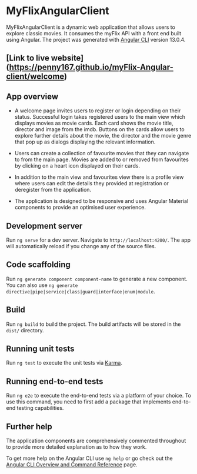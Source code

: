 # MyFlixAngularClient

MyFlixAngularClient is a dynamic web application that allows users to explore classic movies. It consumes the myFlix API with a front end built using Angular. The project was generated with [Angular CLI](https://github.com/angular/angular-cli) version 13.0.4.

## [Link to live website] (https://penny167.github.io/myFlix-Angular-client/welcome)

## App overview

- A welcome page invites users to register or login depending on their status. Successful login takes registered users to the main view which displays movies as movie cards. Each card shows the movie title, director and image from the imdb. Buttons on the cards allow users to explore further details about the movie, the director and the movie genre that pop up as dialogs displaying the relevant information.

- Users can create a collection of favourite movies that they can navigate to from the main page. Movies are added to or removed from favourites by clicking on a heart icon displayed on their cards.

- In addition to the main view and favourites view there is a profile view where users can edit the details they provided at registration or deregister from the application.

- The application is designed to be responsive and uses Angular Material components to provide an optimised user experience.

## Development server

Run `ng serve` for a dev server. Navigate to `http://localhost:4200/`. The app will automatically reload if you change any of the source files.

## Code scaffolding

Run `ng generate component component-name` to generate a new component. You can also use `ng generate directive|pipe|service|class|guard|interface|enum|module`.

## Build

Run `ng build` to build the project. The build artifacts will be stored in the `dist/` directory.

## Running unit tests

Run `ng test` to execute the unit tests via [Karma](https://karma-runner.github.io).

## Running end-to-end tests

Run `ng e2e` to execute the end-to-end tests via a platform of your choice. To use this command, you need to first add a package that implements end-to-end testing capabilities.

## Further help

The application components are comprehensively commented throughout to provide more detailed explanation as to how they work. 

To get more help on the Angular CLI use `ng help` or go check out the [Angular CLI Overview and Command Reference](https://angular.io/cli) page.
